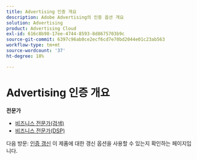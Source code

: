 ```yaml
---
title: Advertising 인증 개요
description: Adobe Advertising의 인증 옵션 개요
solution: Advertising
product: Advertising Cloud
exl-id: 616c8b98-17ee-4744-8593-8d8675703b9c
source-git-commit: 6397c96ab0ce2ecf6cd7e70bd2044e01c23ab563
workflow-type: tm+mt
source-wordcount: '37'
ht-degree: 18%

---
```


# Advertising 인증 개요

**전문가**

* [비즈니스 전문가(검색)](/help/certifications/aac/aac-search-p-business.md) <!--AD0-E501-->
* [비즈니스 전문가(DSP)](/help/certifications/aac/aac-dsp-p-business.md) <!--AD0-E502-->

다음 방문: [인증 갱신](/help/certifications/renew.md) 이 제품에 대한 갱신 옵션을 사용할 수 있는지 확인하는 페이지입니다.
